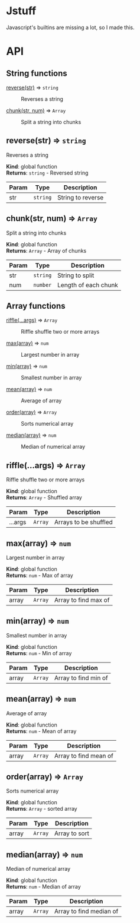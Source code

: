 # Jstuff
Javascript's builtins are missing a lot, so I made this. 
# API

## String functions

<dl>
<dt><a href="#reverse">reverse(str)</a> ⇒ <code>string</code></dt>
<dd><p>Reverses a string</p>
</dd>
<dt><a href="#chunk">chunk(str, num)</a> ⇒ <code>Array</code></dt>
<dd><p>Split a string into chunks</p>
</dd>
</dl>

<a name="reverse"></a>

## reverse(str) ⇒ <code>string</code>
Reverses a string

**Kind**: global function  
**Returns**: <code>string</code> - Reversed string  

| Param | Type | Description |
| --- | --- | --- |
| str | <code>string</code> | String to reverse |

<a name="chunk"></a>

## chunk(str, num) ⇒ <code>Array</code>
Split a string into chunks

**Kind**: global function  
**Returns**: <code>Array</code> - Array of chunks  

| Param | Type | Description |
| --- | --- | --- |
| str | <code>string</code> | String to split |
| num | <code>number</code> | Length of each chunk |

## Array functions

<dl>
<dt><a href="#riffle">riffle(...args)</a> ⇒ <code>Array</code></dt>
<dd><p>Riffle shuffle two or more arrays</p>
</dd>
<dt><a href="#max">max(array)</a> ⇒ <code>num</code></dt>
<dd><p>Largest number in array</p>
</dd>
<dt><a href="#min">min(array)</a> ⇒ <code>num</code></dt>
<dd><p>Smallest number in array</p>
</dd>
<dt><a href="#mean">mean(array)</a> ⇒ <code>num</code></dt>
<dd><p>Average of array</p>
</dd>
<dt><a href="#order">order(array)</a> ⇒ <code>Array</code></dt>
<dd><p>Sorts numerical array</p>
</dd>
<dt><a href="#median">median(array)</a> ⇒ <code>num</code></dt>
<dd><p>Median of numerical array</p>
</dd>
</dl>

<a name="riffle"></a>

## riffle(...args) ⇒ <code>Array</code>
Riffle shuffle two or more arrays

**Kind**: global function  
**Returns**: <code>Array</code> - Shuffled array  

| Param | Type | Description |
| --- | --- | --- |
| ...args | <code>Array</code> | Arrays to be shuffled |

<a name="max"></a>

## max(array) ⇒ <code>num</code>
Largest number in array

**Kind**: global function  
**Returns**: <code>num</code> - Max of array  

| Param | Type | Description |
| --- | --- | --- |
| array | <code>Array</code> | Array to find max of |

<a name="min"></a>

## min(array) ⇒ <code>num</code>
Smallest number in array

**Kind**: global function  
**Returns**: <code>num</code> - Min of array  

| Param | Type | Description |
| --- | --- | --- |
| array | <code>Array</code> | Array to find min of |

<a name="mean"></a>

## mean(array) ⇒ <code>num</code>
Average of array

**Kind**: global function  
**Returns**: <code>num</code> - Mean of array  

| Param | Type | Description |
| --- | --- | --- |
| array | <code>Array</code> | Array to find mean of |

<a name="order"></a>

## order(array) ⇒ <code>Array</code>
Sorts numerical array

**Kind**: global function  
**Returns**: <code>Array</code> - sorted array  

| Param | Type | Description |
| --- | --- | --- |
| array | <code>Array</code> | Array to sort |

<a name="median"></a>

## median(array) ⇒ <code>num</code>
Median of numerical array

**Kind**: global function  
**Returns**: <code>num</code> - Median of array  

| Param | Type | Description |
| --- | --- | --- |
| array | <code>Array</code> | Array to find median of |



